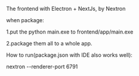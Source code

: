 The frontend with Electron + NextJs, by Nextron

when package:

1.put the python main.exe to frontend/app/main.exe

2.package them all to a whole app.

How to run(package.json with IDE also works well):

nextron --renderer-port 6791